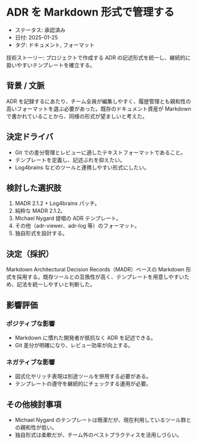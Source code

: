 # ADR を Markdown 形式で管理する

- ステータス: 承認済み
- 日付: 2025-01-25
- タグ: ドキュメント, フォーマット

技術ストーリー: プロジェクトで作成する ADR の記述形式を統一し、継続的に扱いやすいテンプレートを確立する。

## 背景 / 文脈

ADR を記録するにあたり、チーム全員が編集しやすく、履歴管理とも親和性の高いフォーマットを選ぶ必要があった。既存のドキュメント資産が Markdown で書かれていることから、同様の形式が望ましいと考えた。

## 決定ドライバ

- Git での差分管理とレビューに適したテキストフォーマットであること。
- テンプレートを定義し、記述ぶれを抑えたい。
- Log4brains などのツールと連携しやすい形式にしたい。

## 検討した選択肢

1. MADR 2.1.2 + Log4brains パッチ。
2. 純粋な MADR 2.1.2。
3. Michael Nygard 提唱の ADR テンプレート。
4. その他（adr-viewer、adr-log 等）のフォーマット。
5. 独自形式を設計する。

## 決定（採択）

Markdown Architectural Decision Records（MADR）ベースの Markdown 形式を採用する。既存ツールとの互換性が高く、テンプレートを用意しやすいため、記法を統一しやすいと判断した。

## 影響評価

### ポジティブな影響

- Markdown に慣れた開発者が抵抗なく ADR を記述できる。
- Git 差分が明確になり、レビュー効率が向上する。

### ネガティブな影響

- 図式化やリッチ表現は別途ツールを併用する必要がある。
- テンプレートの遵守を継続的にチェックする運用が必要。

## その他検討事項

- Michael Nygard のテンプレートは簡潔だが、現在利用しているツール群との親和性が低い。
- 独自形式は柔軟だが、チーム外のベストプラクティスを活用しづらい。
